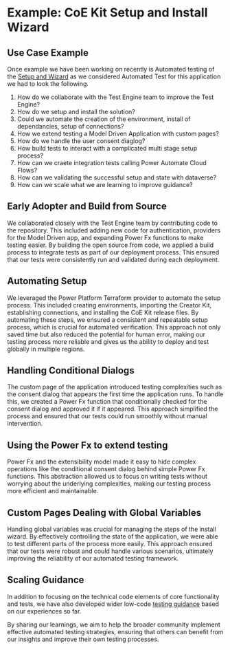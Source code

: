 # Example: CoE Kit Setup and Install Wizard

## Use Case Example

Once example we have been working on recently is Automated testing of the [Setup and Wizard](https://learn.microsoft.com/power-platform/guidance/coe/setup-core-components) as we considered Automated Test for this application we had to look the following.

1. How do we collaborate with the Test Engine team to improve the Test Engine?
2. How do we setup and install the solution?
3. Could we automate the creation of the environment, install of dependancies, setup of connections?
4. How we extend testing a Model Driven Application with custom pages?
5. How do we handle the user consent diaglog?
6. How build tests to interact with a complicated multi stage setup process?
7. How can we craete integration tests calling Power Automate Cloud Flows?
8. How can we validating the successful setup and state with dataverse?
9. How can we scale what we are learning to improve guidance?

## Early Adopter and Build from Source

We collaborated closely with the Test Engine team by contributing code to the repository. This included adding new code for authentication, providers for the Model Driven app, and expanding Power Fx functions to make testing easier. By building the open source from code, we applied a build process to integrate tests as part of our deployment process. This ensured that our tests were consistently run and validated during each deployment.

## Automating Setup

We leveraged the Power Platform Terraform provider to automate the setup process. This included creating environments, importing the Creator Kit, establishing connections, and installing the CoE Kit release files. By automating these steps, we ensured a consistent and repeatable setup process, which is crucial for automated verification. This approach not only saved time but also reduced the potential for human error, making our testing process more reliable and gives us the ability to deploy and test globally in multiple regions.

## Handling Conditional Dialogs

The custom page of the application introduced testing complexities such as the consent dialog that appears the first time the application runs. To handle this, we created a Power Fx function that conditionally checked for the consent dialog and approved it if it appeared. This approach simplified the process and ensured that our tests could run smoothly without manual intervention.

## Using the Power Fx to extend testing

Power Fx and the extensibility model made it easy to hide complex operations like the conditional consent dialog behind simple Power Fx functions. This abstraction allowed us to focus on writing tests without worrying about the underlying complexities, making our testing process more efficient and maintainable.

## Custom Pages Dealing with Global Variables

Handling global variables was crucial for managing the steps of the install wizard. By effectively controlling the state of the application, we were able to test different parts of the process more easily. This approach ensured that our tests were robust and could handle various scenarios, ultimately improving the reliability of our automated testing framework.

## Scaling Guidance

In addition to focusing on the technical code elements of core functionality and tests, we have also developed wider low-code [testing guidance](https://github.com/microsoft/PowerApps-TestEngine/blob/grant-archibald-ms/docs/docs/README.md) based on our experiences so far. 

By sharing our learnings, we aim to help the broader community implement effective automated testing strategies, ensuring that others can benefit from our insights and improve their own testing processes.
